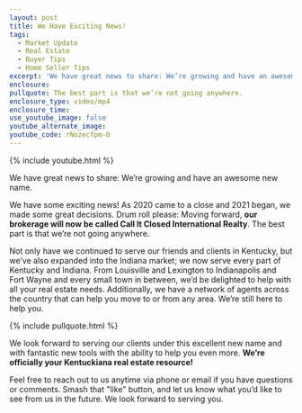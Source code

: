 ```yaml
---
layout: post
title: We Have Exciting News!
tags:
  - Market Update
  - Real Estate
  - Buyer Tips
  - Home Seller Tips
excerpt: 'We have great news to share: We’re growing and have an awesome new name.'
enclosure:
pullquote: The best part is that we’re not going anywhere.
enclosure_type: video/mp4
enclosure_time:
use_youtube_image: false
youtube_alternate_image:
youtube_code: rNozecfpm-0
---
```


{% include youtube.html %}

We have great news to share: We’re growing and have an awesome new name.

We have some exciting news\! As 2020 came to a close and 2021 began, we made some great decisions. Drum roll please: Moving forward, **our brokerage will now be called Call It Closed International Realty**. The best part is that we’re not going anywhere.&nbsp;

Not only have we continued to serve our friends and clients in Kentucky, but we’ve also expanded into the Indiana market; we now serve every part of Kentucky and Indiana. From Louisville and Lexington to Indianapolis and Fort Wayne and every small town in between, we’d be delighted to help with all your real estate needs. Additionally, we have a network of agents across the country that can help you move to or from any area. We’re still here to help you.&nbsp;

{% include pullquote.html %}

We look forward to serving our clients under this excellent new name and with fantastic new tools with the ability to help you even more. **We’re officially your Kentuckiana real estate resource\!**&nbsp;

Feel free to reach out to us anytime via phone or email if you have questions or comments. Smash that "like" button, and let us know what you’d like to see from us in the future. We look forward to serving you.
